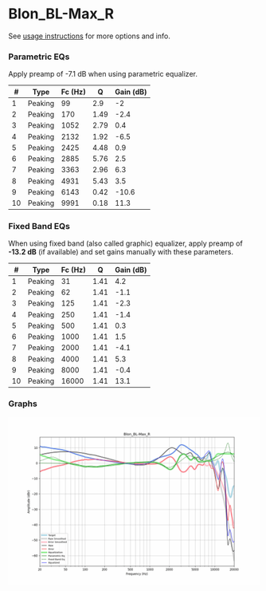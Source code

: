 # Blon_BL-Max_R
See [usage instructions](https://github.com/jaakkopasanen/AutoEq#usage) for more options and info.

### Parametric EQs
Apply preamp of -7.1 dB when using parametric equalizer.

|   # | Type    |   Fc (Hz) |    Q |   Gain (dB) |
|-----|---------|-----------|------|-------------|
|   1 | Peaking |        99 | 2.9  |        -2   |
|   2 | Peaking |       170 | 1.49 |        -2.4 |
|   3 | Peaking |      1052 | 2.79 |         0.4 |
|   4 | Peaking |      2132 | 1.92 |        -6.5 |
|   5 | Peaking |      2425 | 4.48 |         0.9 |
|   6 | Peaking |      2885 | 5.76 |         2.5 |
|   7 | Peaking |      3363 | 2.96 |         6.3 |
|   8 | Peaking |      4931 | 5.43 |         3.5 |
|   9 | Peaking |      6143 | 0.42 |       -10.6 |
|  10 | Peaking |      9991 | 0.18 |        11.3 |

### Fixed Band EQs
When using fixed band (also called graphic) equalizer, apply preamp of **-13.2 dB** (if available) and set gains manually with these parameters.

|   # | Type    |   Fc (Hz) |    Q |   Gain (dB) |
|-----|---------|-----------|------|-------------|
|   1 | Peaking |        31 | 1.41 |         4.2 |
|   2 | Peaking |        62 | 1.41 |        -1.1 |
|   3 | Peaking |       125 | 1.41 |        -2.3 |
|   4 | Peaking |       250 | 1.41 |        -1.4 |
|   5 | Peaking |       500 | 1.41 |         0.3 |
|   6 | Peaking |      1000 | 1.41 |         1.5 |
|   7 | Peaking |      2000 | 1.41 |        -4.1 |
|   8 | Peaking |      4000 | 1.41 |         5.3 |
|   9 | Peaking |      8000 | 1.41 |        -0.4 |
|  10 | Peaking |     16000 | 1.41 |        13.1 |

### Graphs
![](./Blon_BL-Max_R.png)
